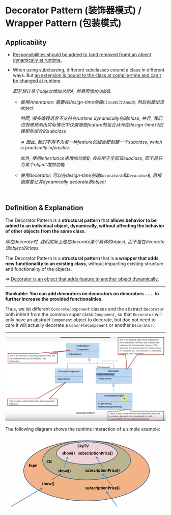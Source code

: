 # Decorator Pattern (装饰器模式) / Wrapper Pattern (包装模式)

## Applicability

* <u>Responsibilities should be added to (and removed from) an object dynamically at runtime.</u>

* When using subclassing, different subclasses extend a class in different ways. But <u>an extension is bound to the class at compile-time and can't be changed at runtime</u>.

  *即若想让某个object增加功能A, 然后再增加功能B*:

  * *使用inheritance: 需要在design-time创建`ClassWithAandB`, 然后创建出该object*

    *然而, 很多编程语言不支持在runtime dynamically创建class; 并且, 我们也很难预测出实际情况中仅需哪些feature的组合从而在design-time只创建那些组合的subclass*

    *=> 因此, 我们不得不为每一种feature的组合都创建一个subclass, which is practically infeasible.*

    *此外, 使用inheritance来增加功能B, 会应用于全部该subclass, 而不是只为某个object增加功能*

  * *使用decorator: 可以在design-time创建`DecoratorA`和`DecoratorB`, 再根据需要让其dynamically decorate原object*


<br>

## Definition & Explanation

The Decorator Pattern is a **structural pattern** that **allows behavior to be added to an individual object, dynamically, without affecting the behavior of other objects from the same class**.

*即在decorate时, 我们实际上是在decorate某个具体的object, 而不是在decorate该object的class.*

The Decorator Pattern is a **structural pattern** that is **a wrapper that adds new functionality to an existing class**, without impacting existing structure and functionality of the objects.

=> <u>Decorator is an object that adds feature to another object dynamically.</u>

***

**Stackable: You can add decorators on decorators on decorators …… to further increase the provided functionalities.**

Thus, we let different `ConcreteComponent` classes and the abstract `Decorator` both inherit from the common super class `Component`, so that `Decorator` will only have an abstract `Component` object to decorate, but doe not need to care it will actually decorate a `ConcreteComponent` or another `Decorator`.

***

<img src="https://github.com/Ziang-Lu/Design-Patterns/blob/master/3-Structural%20Patterns/5-Decorator%20Pattern/decorator_pattern.png?raw=true">

<br>

The following diagram shows the runtime interaction of a simple example:

<img src="https://github.com/Ziang-Lu/Design-Patterns/blob/master/3-Structural%20Patterns/5-Decorator%20Pattern/runtime_diagram.png?raw=true">

